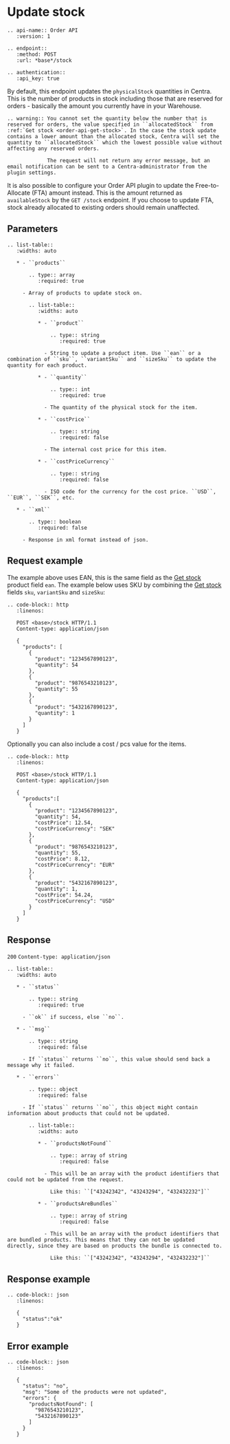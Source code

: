 # Update stock

```eval_rst
.. api-name:: Order API
   :version: 1

.. endpoint::
   :method: POST
   :url: *base*/stock

.. authentication::
   :api_key: true
```

By default, this endpoint updates the `physicalStock` quantities in Centra. This is the number of products in stock including those that are reserved for orders - basically the amount you currently have in your Warehouse.

```eval_rst
.. warning:: You cannot set the quantity below the number that is reserved for orders, the value specified in ``allocatedStock`` from :ref:`Get stock <order-api-get-stock>`. In the case the stock update contains a lower amount than the allocated stock, Centra will set the quantity to ``allocatedStock`` which the lowest possible value without affecting any reserved orders.

             The request will not return any error message, but an email notification can be sent to a Centra-administrator from the plugin settings.
```

It is also possible to configure your Order API plugin to update the Free-to-Allocate (FTA) amount instead. This is the amount returned as `availableStock` by the `GET /stock` endpoint. If you choose to update FTA, stock already allocated to existing orders should remain unaffected.

## Parameters

```eval_rst
.. list-table::
   :widths: auto

   * - ``products``

       .. type:: array
          :required: true

     - Array of products to update stock on.

       .. list-table::
          :widths: auto

          * - ``product``

              .. type:: string
                 :required: true

            - String to update a product item. Use ``ean`` or a combination of ``sku``, ``variantSku`` and ``sizeSku`` to update the quantity for each product.

          * - ``quantity``

              .. type:: int
                 :required: true

            - The quantity of the physical stock for the item.

          * - ``costPrice``

              .. type:: string
                 :required: false

            - The internal cost price for this item.

          * - ``costPriceCurrency``

              .. type:: string
                 :required: false

            - ISO code for the currency for the cost price. ``USD``, ``EUR``, ``SEK``, etc.

   * - ``xml``

       .. type:: boolean
          :required: false

     - Response in xml format instead of json.
```

## Request example

The example above uses EAN, this is the same field as the [Get stock](get-stock) product field `ean`. The example below uses SKU by combining the [Get stock](get-stock) fields `sku`, `variantSku` and `sizeSku`:

```eval_rst
.. code-block:: http
   :linenos:

   POST <base>/stock HTTP/1.1
   Content-type: application/json

   {
     "products": [
       {
         "product": "1234567890123",
         "quantity": 54
       },
       {
         "product": "9876543210123",
         "quantity": 55
       },
       {
         "product": "5432167890123",
         "quantity": 1
       }
     ]
   }
```

Optionally you can also include a cost / pcs value for the items.

```eval_rst
.. code-block:: http
   :linenos:

   POST <base>/stock HTTP/1.1
   Content-type: application/json

   {
     "products":[
       {
         "product": "1234567890123",
         "quantity": 54,
         "costPrice": 12.54,
         "costPriceCurrency": "SEK"
       },
       {
         "product": "9876543210123",
         "quantity": 55,
         "costPrice": 8.12,
         "costPriceCurrency": "EUR"
       },
       {
         "product": "5432167890123",
         "quantity": 1,
         "costPrice": 54.24,
         "costPriceCurrency": "USD"
       }
     ]
   }
```

## Response

`200` `Content-type: application/json`

```eval_rst
.. list-table::
   :widths: auto

   * - ``status``

       .. type:: string
          :required: true

     - ``ok`` if success, else ``no``.

   * - ``msg``

       .. type:: string
          :required: false

     - If ``status`` returns ``no``, this value should send back a message why it failed.

   * - ``errors``

       .. type:: object
          :required: false

     - If ``status`` returns ``no``, this object might contain information about products that could not be updated.

       .. list-table::
          :widths: auto

          * - ``productsNotFound``

              .. type:: array of string
                 :required: false

            - This will be an array with the product identifiers that could not be updated from the request.

              Like this: ``["43242342", "43243294", "432432232"]``

          * - ``productsAreBundles``

              .. type:: array of string
                 :required: false

            - This will be an array with the product identifiers that are bundled products. This means that they can not be updated directly, since they are based on products the bundle is connected to.

              Like this: ``["43242342", "43243294", "432432232"]``

```

## Response example

```eval_rst
.. code-block:: json
   :linenos:

   {
     "status":"ok"
   }
```

## Error example

```eval_rst
.. code-block:: json
   :linenos:

   {
     "status": "no",
     "msg": "Some of the products were not updated",
     "errors": {
       "productsNotFound": [
         "9876543210123",
         "5432167890123"
       ]
     }
   }
```
